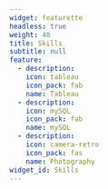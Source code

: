 ```yaml
---
widget: featurette
headless: true
weight: 40
title: Skills
subtitle: null
feature:
  - description: 
    icon: tableau
    icon_pack: fab
    name: Tableau
  - description: 
    icon: mySQL
    icon_pack: fab
    name: mySQL
  - description: 
    icon: camera-retro
    icon_pack: fas
    name: Photography
widget_id: Skills
---
```

